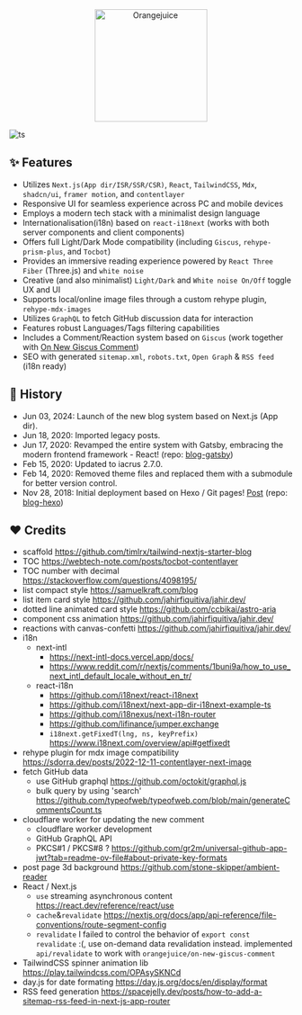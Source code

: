 <div align="center">
  <a href="https://orangejuice.cc/">
    <img alt="Orangejuice" width="200px" src="https://orangejuice.cc/logo.svg" />
  </a>
</div>

![ts](https://badgen.net/badge/-/TypeScript/blue?icon=typescript&label)

## ✨ Features

- Utilizes `Next.js(App dir/ISR/SSR/CSR)`, `React`, `TailwindCSS`, `Mdx`, `shadcn/ui`, `framer motion`, and `contentlayer`
- Responsive UI for seamless experience across PC and mobile devices
- Employs a modern tech stack with a minimalist design language
- Internationalisation(i18n) based on `react-i18next` (works with both server components and client components)
- Offers full Light/Dark Mode compatibility (including `Giscus`, `rehype-prism-plus`, and `Tocbot`)
- Provides an immersive reading experience powered by `React Three Fiber` (Three.js) and `white noise`
- Creative (and also minimalist) `Light/Dark` and `White noise On/Off` toggle UX and UI
- Supports local/online image files through a custom rehype plugin, `rehype-mdx-images`
- Utilizes `GraphQL` to fetch GitHub discussion data for interaction
- Features robust Languages/Tags filtering capabilities
- Includes a Comment/Reaction system based on `Giscus` (work together with [On New Giscus Comment](https://github.com/orangejuice/on-new-giscus-comment))
- SEO with generated `sitemap.xml`, `robots.txt`, `Open Graph` & `RSS feed` (i18n ready)

## 🔖 History

- Jun 03, 2024: Launch of the new blog system based on Next.js (App dir).
- Jun 18, 2020: Imported legacy posts.
- Jun 17, 2020: Revamped the entire system with Gatsby, embracing the modern frontend framework - React! (repo: [blog-gatsby](https://github.com/orangejuice/blog-gatsby))
- Feb 15, 2020: Updated to iacrus 2.7.0.
- Feb 14, 2020: Removed theme files and replaced them with a submodule for better version control.
- Nov 28, 2018: Initial deployment based on Hexo / Git pages! [Post](https://orangejuice.cc/2019-03-04-build-a-hexo-blog) (repo: [blog-hexo](https://github.com/orangejuice/blog-hexo))

## ❤️ Credits

- scaffold https://github.com/timlrx/tailwind-nextjs-starter-blog
- TOC https://webtech-note.com/posts/tocbot-contentlayer
- TOC number with decimal https://stackoverflow.com/questions/4098195/
- list compact style https://samuelkraft.com/blog
- list item card style https://github.com/jahirfiquitiva/jahir.dev/
- dotted line animated card style https://github.com/ccbikai/astro-aria
- component css animation https://github.com/jahirfiquitiva/jahir.dev/
- reactions with canvas-confetti https://github.com/jahirfiquitiva/jahir.dev/
- i18n
  - next-intl
    - https://next-intl-docs.vercel.app/docs/
    - https://www.reddit.com/r/nextjs/comments/1buni9a/how_to_use_next_intl_default_locale_without_en_tr/
  - react-i18n
    - https://github.com/i18next/react-i18next
    - https://github.com/i18next/next-app-dir-i18next-example-ts
    - https://github.com/i18nexus/next-i18n-router
    - https://github.com/lifinance/jumper.exchange
    - `i18next.getFixedT(lng, ns, keyPrefix)` https://www.i18next.com/overview/api#getfixedt
- rehype plugin for mdx image compatibility https://sdorra.dev/posts/2022-12-11-contentlayer-next-image
- fetch GitHub data 
  - use GitHub graphql https://github.com/octokit/graphql.js
  - bulk query by using 'search' https://github.com/typeofweb/typeofweb.com/blob/main/generateCommentsCount.ts
- cloudflare worker for updating the new comment
  - cloudflare worker development
  - GitHub GraphQL API
  - PKCS#1 / PKCS#8 ? https://github.com/gr2m/universal-github-app-jwt?tab=readme-ov-file#about-private-key-formats
- post page 3d background https://github.com/stone-skipper/ambient-reader
- React / Next.js
  - `use` streaming asynchronous content https://react.dev/reference/react/use
  - `cache`&`revalidate` https://nextjs.org/docs/app/api-reference/file-conventions/route-segment-config
  - `revalidate` I failed to control the behavior of `export const revalidate` :(, use on-demand data revalidation instead.
    implemented `api/revalidate` to work with `orangejuice/on-new-giscus-comment`
- TailwindCSS spinner animation lib https://play.tailwindcss.com/OPAsySKNCd
- day.js for date formating https://day.js.org/docs/en/display/format
- RSS feed generation https://spacejelly.dev/posts/how-to-add-a-sitemap-rss-feed-in-next-js-app-router
